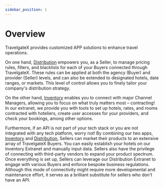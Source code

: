 ```yaml
---
sidebar_position: 1
---
```


# Overview
 
TravelgateX provides customized APP solutions to enhance travel operations.

On one hand, [Distribution](distribution/quickstart) empowers you, as a Seller, to manage pricing rules, filters, and blacklists for each of your Buyers connected through TravelgateX. These rules can be applied at both the agency (Buyer) and provider (Seller) levels, and can also be extended to designated hotels, date ranges, or markets. This level of control allows you to finely tailor your company's distribution strategy.

On the other hand, [Inventory](inventory/quickstart) enables you to connect with major Channel Managers, allowing you to focus on what truly matters most – contracting! In our extranet, we provide you with tools to set up hotels, rates, and rooms contracted with hoteliers, create user accesses for your providers, and check your bookings, among other options.

Furthermore, if an API is not part of your tech stack or you are not integrated with any tech platform, worry not! By combining our two apps, [Inventory](inventory/quickstart) and [Distribution](distribution/quickstart), Sellers can market their products to an extensive array of TravelgateX Buyers. You can easily establish your hotels on our Inventory Extranet and manually input data. Sellers also have the privilege of connecting with third-party vendors to expand your product spectrum. Once everything is set up, Sellers can leverage our Distribution Extranet to engage with various Buyers and enforce bespoke business regulations. Although this mode of connectivity might require more developmental and maintenance effort, it serves as a brilliant substitute for sellers who don't have an API.